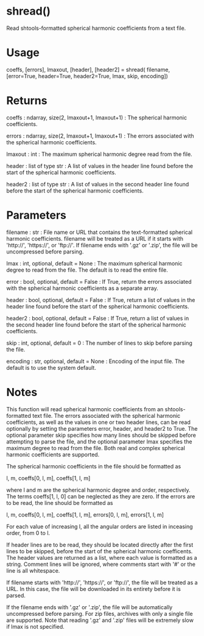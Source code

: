 # shread()

Read shtools-formatted spherical harmonic coefficients from a text file.

# Usage

coeffs, [errors], lmaxout, [header], [header2] = shread(
    filename, [error=True, header=True, header2=True, lmax, skip,
    encoding])

# Returns

coeffs : ndarray, size(2, lmaxout+1, lmaxout+1)
:   The spherical harmonic coefficients.

errors : ndarray, size(2, lmaxout+1, lmaxout+1)
:   The errors associated with the spherical harmonic coefficients.

lmaxout : int
:   The maximum spherical harmonic degree read from the file.

header : list of type str
:   A list of values in the header line found before the start of the
    spherical harmonic coefficients.

header2 : list of type str
:   A list of values in the second header line found before the start of
    the spherical harmonic coefficients.

# Parameters

filename : str
:   File name or URL that contains the text-formatted spherical harmonic
    coefficients. filename will be treated as a URL if it starts with
    'http://', 'https://', or 'ftp://'. If filename ends with '.gz' or
    '.zip', the file will be uncompressed before parsing.

lmax : int, optional, default = None
:   The maximum spherical harmonic degree to read from the file. The
    default is to read the entire file.

error : bool, optional, default = False
:   If True, return the errors associated with the spherical harmonic
    coefficients as a separate array.

header : bool, optional, default = False
:   If True, return a list of values in the header line found before the
    start of the spherical harmonic coefficients.

header2 : bool, optional, default = False
:   If True, return a list of values in the second header line found before
    the start of the spherical harmonic coefficients.

skip : int, optional, default = 0
:   The number of lines to skip before parsing the file.

encoding : str, optional, default = None
:   Encoding of the input file. The default is to use the system default.

# Notes

This function will read spherical harmonic coefficients from an
shtools-formatted text file. The errors associated with the spherical
harmonic coefficients, as well as the values in one or two header lines,
can be read optionally by setting the parameters error, header, and header2
to True. The optional parameter skip specifies how many lines should be
skipped before attempting to parse the file, and the optional parameter
lmax specifies the maximum degree to read from the file. Both real and
complex spherical harmonic coefficients are supported.

The spherical harmonic coefficients in the file should be formatted as

l, m, coeffs[0, l, m], coeffs[1, l, m]

where l and m are the spherical harmonic degree and order, respectively.
The terms coeffs[1, l, 0] can be neglected as they are zero. If the errors
are to be read, the line should be formatted as

l, m, coeffs[0, l, m], coeffs[1, l, m], errors[0, l, m], errors[1, l, m]

For each value of increasing l, all the angular orders are listed in
inceasing order, from 0 to l.

If header lines are to be read, they should be located directly after the
first lines to be skipped, before the start of the spherical harmonic
coefficents. The header values are returned as a list, where each value is
formatted as a string. Comment lines will be ignored, where comments start
with '#' or the line is all whitespace.

If filename starts with 'http://', 'https://', or 'ftp://', the file will
be treated as a URL. In this case, the file will be downloaded in its
entirety before it is parsed.

If the filename ends with '.gz' or '.zip', the file will be automatically
uncompressed before parsing. For zip files, archives with only a single
file are supported. Note that reading '.gz' and '.zip' files will be
extremely slow if lmax is not specified.

